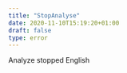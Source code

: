 ```yaml
---
title: "StopAnalyse"
date: 2020-11-10T15:19:20+01:00
draft: false
type: error
---
```


Analyze stopped English
